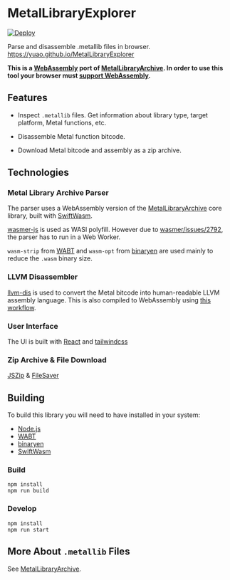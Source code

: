 # MetalLibraryExplorer

[![Deploy](https://github.com/YuAo/MetalLibraryExplorer/actions/workflows/deploy.yml/badge.svg)](https://github.com/YuAo/MetalLibraryExplorer/actions/workflows/deploy.yml)

Parse and disassemble .metallib files in browser. https://yuao.github.io/MetalLibraryExplorer

**This is a [WebAssembly](https://webassembly.org/) port of [MetalLibraryArchive](https://github.com/YuAo/MetalLibraryArchive). In order to use this tool your browser must [support WebAssembly](https://caniuse.com/wasm).**

## Features

- Inspect `.metallib` files. Get information about library type, target platform, Metal functions, etc.

- Disassemble Metal function bitcode.

- Download Metal bitcode and assembly as a zip archive.

## Technologies

### Metal Library Archive Parser

The parser uses a WebAssembly version of the [MetalLibraryArchive](https://github.com/YuAo/MetalLibraryArchive) core library, built with [SwiftWasm](https://github.com/swiftwasm/swift).

[wasmer-js](https://github.com/wasmerio/wasmer-js) is used as WASI polyfill. However due to [wasmer/issues/2792](https://github.com/wasmerio/wasmer/issues/2792), the parser has to run in a Web Worker.

`wasm-strip` from [WABT](https://github.com/WebAssembly/wabt) and `wasm-opt` from [binaryen](https://github.com/WebAssembly/binaryen) are used mainly to reduce the `.wasm` binary size.

### LLVM Disassembler

[llvm-dis](https://llvm.org/docs/CommandGuide/llvm-dis.html) is used to convert the Metal bitcode into human-readable LLVM assembly language. This is also compiled to WebAssembly using [this workflow](https://github.com/YuAo/llvm-wasm/blob/master/.github/workflows/build-llvm-dis.yml).

### User Interface

The UI is built with [React](https://reactjs.org/) and [tailwindcss](https://tailwindcss.com/)

### Zip Archive & File Download

[JSZip](https://stuk.github.io/jszip/) & [FileSaver](https://github.com/eligrey/FileSaver.js/)

## Building

To build this library you will need to have installed in your system:

- [Node.js](https://nodejs.org/)
- [WABT](https://github.com/WebAssembly/wabt)
- [binaryen](https://github.com/WebAssembly/binaryen)
- [SwiftWasm](https://swiftwasm.org/)

### Build

```shell
npm install
npm run build
```

### Develop

```shell
npm install
npm run start
```

## More About `.metallib` Files

See [MetalLibraryArchive](https://github.com/YuAo/MetalLibraryArchive).
